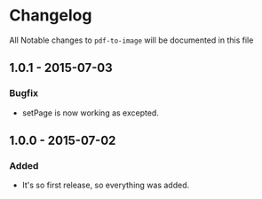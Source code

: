 # Changelog

All Notable changes to `pdf-to-image` will be documented in this file

## 1.0.1 - 2015-07-03

### Bugfix
- setPage is now working as excepted.


## 1.0.0 - 2015-07-02

### Added
- It's so first release, so everything was added.

